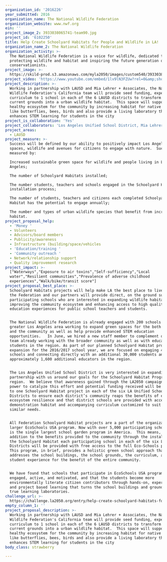 ```yaml
---
organization_id: '2016226'
year_submitted: 2016
organization_name: The National Wildlife Federation
organization_website: www.nwf.org
ein: ''
project_image_2: 3933038065741-team90.jpg
project_id: '6102250'
title: Help Create Schoolyard Habitats for People and Wildlife in LA!
organization_name_2: The National Wildlife Federation
organization_activity: >-
  The National Wildlife Federation is a voice for wildlife, dedicated to
  protecting wildlife and habitat and inspiring the future generation of
  conservationists.
project_image: >-
  https://skild-prod.s3.amazonaws.com/myla2050/images/custom540/3933038065741-team90.jpg
project_video: 'https://www.youtube.com/embed/1lv9lN3FZUw?rel=0&amp;showinfo=0'
project_description: >-
  Working in partnership with LAUSD and Mia Lehrer + Associates, the National
  Wildlife Federation's California team will provide seed funding, expertise and
  curriculum to 1 school in each of the 6 LAUSD districts to transform their
  current grounds into a urban wildlife habitat.  This space will support a
  healthy ecosystem for the community by increasing habitat for native animals
  like butterflies, bees, birds and also provide a living laboratory that
  enhances STEM learning for students in the city
project_is_collaboration: 'Yes'
project_collaborators: 'Los Angeles Unified School District, Mia Lehrer + Associates'
project_areas:
  - LAUSD
project_measure: >-
  Success will be defined by our ability to positively impact Los Angeles' green
  spaces, wildlife and avenues for citizens to engage with nature.  Success will
  measured by: 

  Increased sustainable green space for wildlife and people living in Los
  Angeles;

  The number of Schoolyard Habitats installed;

  The number students, teachers and schools engaged in the Schoolyard Habitat
  installation process; 

  The number of students, teachers and citizens each completed Schoolyard
  Habitat has the potential to engage annually;

  The number and types of urban wildlife species that benefit from increased
  habitat.
project_proposal_help:
  - 'Money '
  - Volunteers
  - Advisors/board members
  - Publicity/awareness
  - Infrastructure (building/space/vehicles
  - 'Education/training '
  - 'Community outreach '
  - Network/relationship support
  - Quality improvement research
project_impact: >-
  ["Waterways","Exposure to air toxins","Self-sufficiency","Local
  water","Resilient communities","Prevalence of adverse childhood
  experiences","Walk/bike/transit score"]
project_proposal_best_place: >-
  Schoolyard Habitats projects will help make LA the best place to live because
  the Federation and our partners will provide direct, on the ground support to
  participating schools who are interested in expanding wildlife habitats,
  improving the community ecosystem and enhancing access to high quality STEM
  education experiences for public school teachers and students. 


  The National Wildlife Federation is already engaged with 200 schools in the
  greater Los Angeles area working to expand green spaces for the both wildlife
  and the community as well as help provide enhanced STEM education
  opportunities.   In June, we hired a new staff member to complement our local
  team already working with the broader community as well as with educators and
  students in the region. As part of our planned Schoolyard Habitat program
  expansion for the 2016/2017 school year, we are focused on engaging 40 new
  schools and connecting directly with an additional 30,000 students and
  approximately 1,600 additional educators in the region.


  The Los Angeles Unified School District is very interested in expanding their
  partnership with us around our goals for the Schoolyard Habitat Program in the
  region.  We believe that awareness gained through the LA2050 campaign has the
  power to catalyze this effort and potential funding received will be directed
  to one Schoolyard Habitat project in each of the six LA Unified School
  Districts to ensure each district’s community reaps the benefits of enhanced
  ecosystem resilience and that district schools are provided with access to a
  demonstration habitat and accompanying curriculum customized to suit their
  similar needs.


  All Federation Schoolyard Habitat projects are a part of the organization's
  larger EcoSchools USA program. Now with over 5,000 participating schools, it
  is the single largest school garden program in America.  This means, that in
  addition to the benefits provided to the community through the installation of
  the Schoolyard Habitat each participating school in each of the six LA Unified
  Districts will be provided with free access to the full Eco-Schools program. 
  This program, in brief, provides a holistic green school approach that
  addresses the school buildings, the school grounds, the curriculum, and the
  student experience for the benefit of the entire community. 


  We have found that schools that participate in EcoSchools USA programming are
  engaged, active, and motivated, and that the students become more
  environmentally literate citizen contributors through hands-on, experiential,
  and project based learning that turns the school buildings and grounds into
  true learning laboratories.
challenge_url: >-
  https://challenge.la2050.org/entry/help-create-schoolyard-habitats-for-people-and-wildlife-in-la!
empty_column_1: ''
project_proposal_description: >-
  Working in partnership with LAUSD and Mia Lehrer + Associates, the National
  Wildlife Federation's California team will provide seed funding, expertise and
  curriculum to 1 school in each of the 6 LAUSD districts to transform their
  current grounds into a urban wildlife habitat.  This space will support a
  healthy ecosystem for the community by increasing habitat for native animals
  like butterflies, bees, birds and also provide a living laboratory that
  enhances STEM learning for students in the city
body_class: strawberry

---
```

